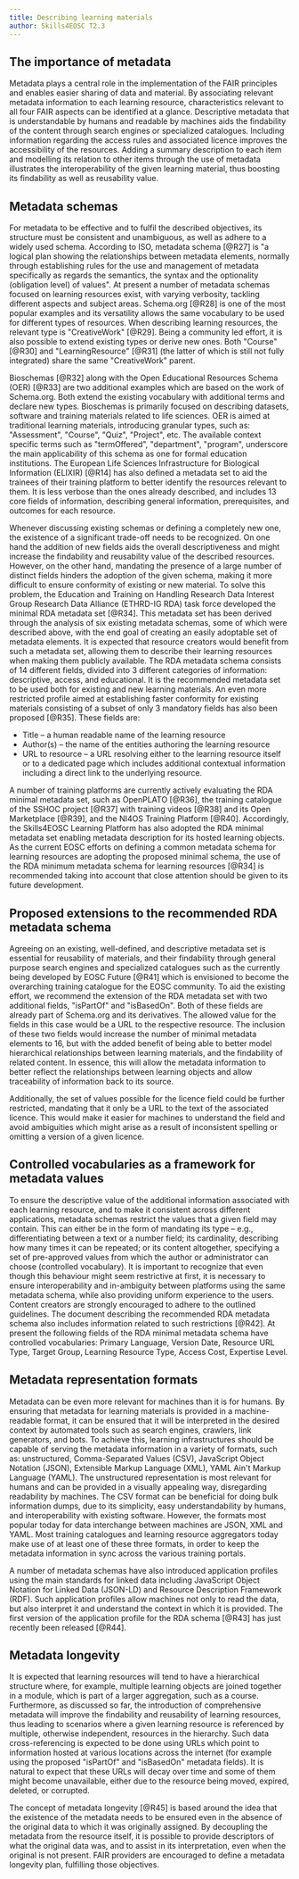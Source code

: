 ```yaml
---
title: Describing learning materials
author: Skills4EOSC T2.3
---
```


## The importance of metadata

Metadata plays a central role in the implementation of the FAIR principles and enables easier sharing of data and material. By associating relevant metadata information to each learning resource, characteristics relevant to all four FAIR aspects can be identified at a glance. Descriptive metadata that is understandable by humans and readable by machines aids the findability of the content through search engines or specialized catalogues. Including information regarding the access rules and associated licence improves the accessibility of the resources. Adding a summary description to each item and modelling its relation to other items through the use of metadata illustrates the interoperability of the given learning material, thus boosting its findability as well as reusability value.

## Metadata schemas

For metadata to be effective and to fulfil the described objectives, its structure must be consistent and unambiguous, as well as adhere to a widely used schema. According to ISO, metadata schema [@R27] is "a logical plan showing the relationships between metadata elements, normally through establishing rules for the use and management of metadata specifically as regards the semantics, the syntax and the optionality (obligation level) of values". At present a number of metadata schemas focused on learning resources exist, with varying verbosity, tackling different aspects and subject areas. Schema.org [@R28] is one of the most popular examples and its versatility allows the same vocabulary to be used for different types of resources. When describing learning resources, the relevant type is "CreativeWork" [@R29]. Being a community led effort, it is also possible to extend existing types or derive new ones. Both "Course" [@R30] and "LearningResource" [@R31] (the latter of which is still not fully integrated) share the same "CreativeWork" parent. 

Bioschemas [@R32] along with the Open Educational Resources Schema (OER) [@R33] are two additional examples which are based on the work of Schema.org. Both extend the existing vocabulary with additional terms and declare new types. Bioschemas is primarily focused on describing datasets, software and training materials related to life sciences. OER is aimed at traditional learning materials, introducing granular types, such as: "Assessment", "Course", "Quiz", "Project", etc. The available context specific terms such as "termOffered", "department", "program", underscore the main applicability of this schema as one for formal education institutions. The European Life Sciences Infrastructure for Biological Information (ELIXIR) [@R14] has also defined a metadata set to aid the trainees of their training platform to better identify the resources relevant to them. It is less verbose than the ones already described, and includes 13 core fields of information, describing general information, prerequisites, and outcomes for each resource. 

Whenever discussing existing schemas or defining a completely new one, the existence of a significant trade-off needs to be recognized. On one hand the addition of new fields aids the overall descriptiveness and might increase the findability and reusability value of the described resources. However, on the other hand, mandating the presence of a large number of distinct fields hinders the adoption of the given schema, making it more difficult to ensure conformity of existing or new material. To solve this problem, the Education and Training on Handling Research Data Interest Group Research Data Alliance (ETHRD-IG RDA) task force developed the minimal RDA metadata set [@R34]. This metadata set has been derived through the analysis of six existing metadata schemas, some of which were described above, with the end goal of creating an easily adoptable set of metadata elements. It is expected that resource creators would benefit from such a metadata set, allowing them to describe their learning resources when making them publicly available. The RDA metadata schema consists of 14 different fields, divided into 3 different categories of information: descriptive, access, and educational. It is the recommended metadata set to be used both for existing and new learning materials. An even more restricted profile aimed at establishing faster conformity for existing materials consisting of a subset of only 3 mandatory fields has also been proposed [@R35]. These fields are:

- Title – a human readable name of the learning resource
- Author(s) – the name of the entities authoring the learning resource
- URL to resource – a URL resolving either to the learning resource itself or to a dedicated page which includes additional contextual information including a direct link to the underlying resource.

A number of training platforms are currently actively evaluating the RDA minimal metadata set, such as OpenPLATO [@R36], the training catalogue of the SSHOC project [@R37] with training videos [@R38] and its Open Marketplace [@R39], and the NI4OS Training Platform [@R40]. Accordingly, the Skills4EOSC Learning Platform has also adopted the RDA minimal metadata set enabling metadata description for its hosted learning objects. As the current EOSC efforts on defining a common metadata schema for learning resources are adopting the proposed minimal schema, the use of the RDA minimum metadata schema for learning resources [@R34] is recommended taking into account that close attention should be given to its future development.

## Proposed extensions to the recommended RDA metadata schema

Agreeing on an existing, well-defined, and descriptive metadata set is essential for reusability of materials, and their findability through general purpose search engines and specialized catalogues such as the currently being developed by EOSC Future [@R41] which is envisioned to become the overarching training catalogue for the EOSC community. To aid the existing effort, we recommend the extension of the RDA metadata set with two additional fields, "isPartOf" and "isBasedOn". Both of these fields are already part of Schema.org and its derivatives. The allowed value for the fields in this case would be a URL to the respective resource. The inclusion of these two fields would increase the number of minimal metadata elements to 16, but with the added benefit of being able to better model hierarchical relationships between learning materials, and the findability of related content. In essence, this will allow the metadata information to better reflect the relationships between learning objects and allow traceability of information back to its source. 

Additionally, the set of values possible for the licence field could be further restricted, mandating that it only be a URL to the text of the associated licence. This would make it easier for machines to understand the field and avoid ambiguities which might arise as a result of inconsistent spelling or omitting a version of a given licence.

## Controlled vocabularies as a framework for metadata values

To ensure the descriptive value of the additional information associated with each learning resource, and to make it consistent across different applications, metadata schemas restrict the values that a given field may contain. This can either be in the form of mandating its type – e.g., differentiating between a text or a number field; its cardinality, describing how many times it can be repeated; or its content altogether, specifying a set of pre-approved values from which the author or administrator can choose (controlled vocabulary). It is important to recognize that even though this behaviour might seem restrictive at first, it is necessary to ensure interoperability and in-ambiguity between platforms using the same metadata schema, while also providing uniform experience to the users. Content creators are strongly encouraged to adhere to the outlined guidelines. The document describing the recommended RDA metadata schema also includes information related to such restrictions [@R42]. At present the following fields of the RDA minimal metadata schema have controlled vocabularies: Primary Language, Version Date, Resource URL Type, Target Group, Learning Resource Type, Access Cost, Expertise Level. 

## Metadata representation formats

Metadata can be even more relevant for machines than it is for humans. By ensuring that metadata for learning materials is provided in a machine-readable format, it can be ensured that it will be interpreted in the desired context by automated tools such as search engines, crawlers, link generators, and bots. To achieve this, learning infrastructures should be capable of serving the metadata information in a variety of formats, such as: unstructured, Comma-Separated Values (CSV), JavaScript Object Notation (JSON), Extensible Markup Language (XML), YAML Ain't Markup Language (YAML). The unstructured representation is most relevant for humans and can be provided in a visually appealing way, disregarding readability by machines. The CSV format can be beneficial for doing bulk information dumps, due to its simplicity, easy understandability by humans, and interoperability with existing software. However, the formats most popular today for data interchange between machines are JSON, XML and YAML. Most training catalogues and learning resource aggregators today make use of at least one of these three formats, in order to keep the metadata information in sync across the various training portals. 

A number of metadata schemas have also introduced application profiles using the main standards for linked data including JavaScript Object Notation for Linked Data (JSON-LD) and Resource Description Framework (RDF). Such application profiles allow machines not only to read the data, but also interpret it and understand the context in which it is provided. The first version of the application profile for the RDA schema [@R43] has just recently been released [@R44]. 

## Metadata longevity

It is expected that learning resources will tend to have a hierarchical structure where, for example, multiple learning objects are joined together in a module, which is part of a larger aggregation, such as a course. Furthermore, as discussed so far, the introduction of comprehensive metadata will improve the findability and reusability of learning resources, thus leading to scenarios where a given learning resource is referenced by multiple, otherwise independent, resources in the hierarchy. Such data cross-referencing is expected to be done using URLs which point to information hosted at various locations across the internet (for example using the proposed "isPartOf" and "isBasedOn" metadata fields). It is natural to expect that these URLs will decay over time and some of them might become unavailable, either due to the resource being moved, expired, deleted, or corrupted. 

The concept of metadata longevity [@R45] is based around the idea that the existence of the metadata needs to be ensured even in the absence of the original data to which it was originally assigned. By decoupling the metadata from the resource itself, it is possible to provide descriptors of what the original data was, and to assist in its interpretation, even when the original is not present. FAIR providers are encouraged to define a metadata longevity plan, fulfilling those objectives.
